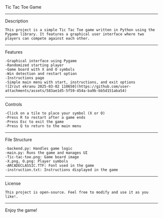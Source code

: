 Tic Tac Toe Game

------------------------------------------------------

Description

    This project is a simple Tic Tac Toe game written in Python using the Pygame library. It features a graphical user interface where two players can compete against each other.

------------------------------------------------------

Features

    -Graphical interface using Pygame
    -Randomized starting player
    -Game board with X and O symbols
    -Win detection and restart option
    -Instructions page
    -Simple main menu with start, instructions, and exit options
    ![Zrzut ekranu 2025-03-02 110650](https://github.com/user-attachments/assets/583ae1d5-5f59-454a-ba9b-bb5d151aba54)

------------------------------------------------------

Controls

    -Click on a tile to place your symbol (X or O)
    -Press R to restart after a game ends
    -Press Esc to exit the game
    -Press Q to return to the main menu

------------------------------------------------------

File Structure

    -backend.py: Handles game logic
    -main.py: Runs the game and manages UI
    -Tic-tac-toe.png: Game board image
    -X.png, O.png: Player symbols
    -ARCADECLASSIC.TTF: Font used in the game
    -instruction.txt: Instructions displayed in the game

------------------------------------------------------

License

    This project is open-source. Feel free to modify and use it as you like!.

------------------------------------------------------

Enjoy the game!
